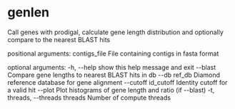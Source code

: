 # genlen

Call genes with prodigal, calculate gene length distribution and optionally
compare to the nearest BLAST hits

positional arguments:
  contigs_file          File containing contigs in fasta format

optional arguments:
  -h, --help            show this help message and exit
  --blast               Compare gene lengths to nearest BLAST hits in db
  --db ref_db           Diamond reference database for gene alignment
  --cutoff id_cutoff    Identity cutoff for a valid hit
  --plot                Plot histograms of gene length and ratio (if --blast)
  -t, threads, --threads threads
                        Number of compute threads
